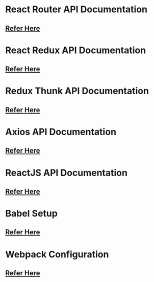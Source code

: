 # React Router API Documentation
## <a href="https://github.com/ReactTraining/react-router/tree/master/docs" target="_blank">Refer Here</a>

# React Redux API Documentation
## <a href="" target="_blank">Refer Here</a>

# Redux Thunk API Documentation
## <a href="https://github.com/gaearon/redux-thunk" target="_blank">Refer Here</a>

# Axios API Documentation
## <a href="https://github.com/mzabriskie/axios" target="_blank">Refer Here</a>

# ReactJS API Documentation
## <a href="https://facebook.github.io/react/docs/react-api.html" target="_blank">Refer Here</a>

# Babel Setup
## <a href="https://babeljs.io/docs/setup/#installation" target="_blank">Refer Here</a>

# Webpack Configuration
## <a href="https://webpack.js.org/configuration/" target="new_blank">Refer Here</a>
